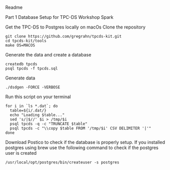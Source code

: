 Readme

Part 1 Database Setup for TPC-DS
Workshop Spark 


Get the TPC-DS to Postgres locally on macOs
Clone the repository

```
git clone https://github.com/gregrahn/tpcds-kit.git 
cd tpcds-kit/tools 
make OS=MACOS
```

Generate the data and create a database
```
createdb tpcds 
psql tpcds -f tpcds.sql
```

Generate data
```
./dsdgen -FORCE -VERBOSE
```
Run this script on your terminal 

```
for i in `ls *.dat`; do
  table=${i/.dat/}
  echo "Loading $table..."
  sed 's/|$//' $i > /tmp/$i
  psql tpcds -q -c "TRUNCATE $table"
  psql tpcds -c "\\copy $table FROM '/tmp/$i' CSV DELIMITER '|'"
done
```
Download Postico to check if the database is properly setup. If you installed postgres using brew use the following command to check if the postgres user is created 
```
/usr/local/opt/postgres/bin/createuser -s postgres
```